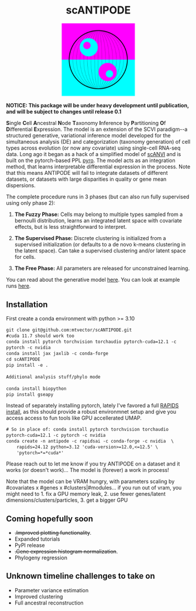 <h1 style="text-align: center;"> scANTIPODE</h1>
<a href="https://en.wikipedia.org/wiki/Antipodes"> 
<div align="center">
  <img src="assets/antipode_logo_alternate.png" alt="antipode logo!" width="200">
</div>
</a>

**NOTICE: This package will be under heavy development until publication, and will be subject to changes until release 0.1**




**S**ingle **C**ell **A**ncestral **N**ode **T**axonomy **I**nference by **P**artitioning **O**f **D**ifferential **E**xpression. The model is an extension of the SCVI paradigm--a structured generative, variational inference model developed for the simultaneous analysis (DE) and categorization (taxonomy generation) of cell types across evolution (or now any covariate) using single-cell RNA-seq data. Long ago it began as a hack of a simplified model of [scANVI](https://pyro.ai/examples/scanvi.html) and is built on the pytorch-based PPL [pyro](https://pyro.ai/). The model acts as an integration method, that learns interpretable differential expression in the process. Note that this means ANTIPODE will fail to integrate datasets of different datasets, or datasets with large disparities in quality or gene mean dispersions.

The complete procedure runs in 3 phases (but can also run fully supervised using only phase 2):

1. **The Fuzzy Phase:** Cells may belong to multiple types sampled from a bernoulli distribution, learns an integrated latent space with covariate effects, but is less straightforward to interpret.

2. **The Supervised Phase:** Discrete clustering is initialized from a supervised initialization (or defaults to a de novo k-means clustering in the latent space). Can take a supervised clustering and/or latent space for cells.

3. **The Free Phase:** All parameters are released for unconstrained learning.


You can read about the generative model [here](https://www.overleaf.com/read/nmcmcjtvmfcb#acf7a4). You can look at example runs [here](examples/outputs/).


## Installation
First create a conda environment with python >= 3.10
```
git clone git@github.com:mtvector/scANTIPODE.git
#cuda 11.7 should work too
conda install pytorch torchvision torchaudio pytorch-cuda=12.1 -c pytorch -c nvidia
conda install jax jaxlib -c conda-forge
cd scANTIPODE
pip install -e .

Additional analysis stuff/phylo mode

conda install biopython
pip install gseapy

```

Instead of separately installing pytorch, lately I've favored a full [RAPIDS install](https://docs.rapids.ai/install/#selector), as this should provide a robust environmnet setup and give you access access to fun tools like GPU accellerated UMAP.

```
# So in place of: conda install pytorch torchvision torchaudio pytorch-cuda=12.1 -c pytorch -c nvidia
conda create -n antipode -c rapidsai -c conda-forge -c nvidia  \
    rapids=24.12 python=3.12 'cuda-version>=12.0,<=12.5' \
    'pytorch=*=*cuda*'
```


Please reach out to let me know if you try ANTIPODE on a dataset and it works (or doesn't work)... The model is (forever) a work in process!

Note that the model can be VRAM hungry, with parameters scaling by #covariates x #genes x #clusters|#modules... if you run out of vram, you might need to 1. fix a
GPU memory leak, 2. use fewer genes/latent dimensions/clusters/particles, 3. get a bigger GPU

## Coming hopefully soon
- ~~.Improved plotting functionality~~.
- Expanded tutorials
- PyPI release
- ~~.Gene expression histogram normalization~~.
- Phylogeny regression

## Unknown timeline challenges to take on
- Parameter variance estimation
- Improved clustering
- Full ancestral reconstruction

